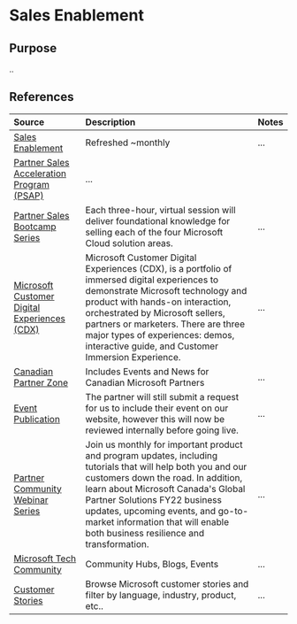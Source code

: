 # Sales Enablement

## Purpose

..

## References


Source | Description | Notes
:----- | :-----  | :-----
[Sales Enablement](https://assetsprod.microsoft.com/mpn/en-us/sales-partner-enablement-guide.pdf)| Refreshed ~monthly | ...
[Partner Sales Acceleration Program (PSAP)](https://partner.microsoft.com/en-US/training/assets#/?search=Partner%20Sales%20Acceleration%20Program)| ...
[Partner Sales Bootcamp Series](https://partner.microsoft.com/en-us/training/assets/collection/microsoft-partner-sales-bootcamp-series#/)| Each three-hour, virtual session will deliver foundational knowledge for selling each of the four Microsoft Cloud solution areas.|...
[Microsoft Customer Digital Experiences (CDX)](https://cdx.transform.microsoft.com)| Microsoft Customer Digital Experiences (CDX), is a portfolio of immersed digital experiences to demonstrate Microsoft technology and product with hands-on interaction, orchestrated by Microsoft sellers, partners or marketers. There are three major types of experiences: demos, interactive guide, and Customer Immersion Experience. |...
[Canadian Partner Zone](https://www.microsoftpartnercommunity.com/t5/Canadian-Partner-Zone/ct-p/canadian-partner)|Includes Events and News for Canadian Microsoft Partners | ...
[Event Publication](https://aka.ms/SubmitEvent)| The partner will still submit a request for us to include their event on our website, however this will now be reviewed internally before going live.|...
[Partner Community Webinar Series](aka.ms/partnercall)|Join us monthly for important product and program updates, including tutorials that will help both you and our customers down the road. In addition, learn about Microsoft Canada's Global Partner Solutions FY22 business updates, upcoming events, and go-to-market information that will enable both business resilience and transformation.|...
[Microsoft Tech Community](https://techcommunity.microsoft.com/)| Community Hubs, Blogs, Events|...
[Customer Stories](https://customers.microsoft.com/en-us/search?sq=&ff=&p=0&so=story_publish_date%20desc)| Browse Microsoft customer stories and filter by language, industry, product, etc..| ...

